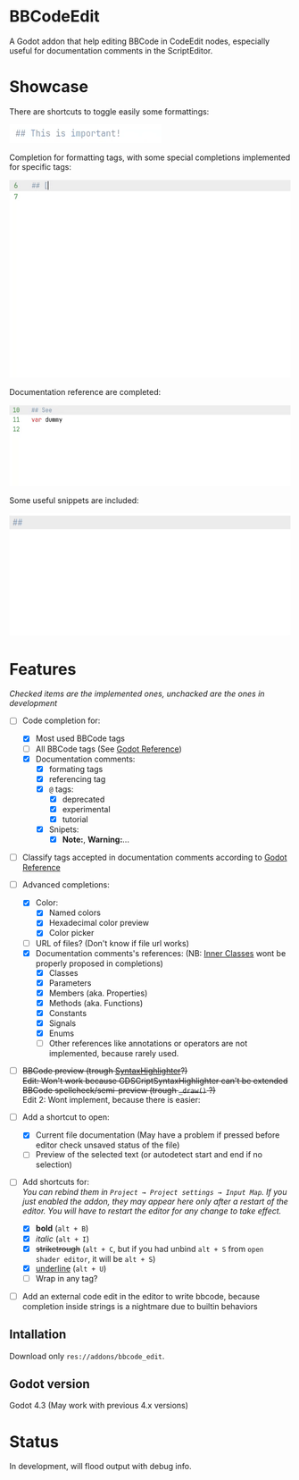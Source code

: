 # BBCodeEdit
A Godot addon that help editing BBCode in CodeEdit nodes, especially useful for documentation comments in the ScriptEditor.


# Showcase

There are shortcuts to toggle easily some formattings:

![Using keyboard to toggle bold, italic, underline, striketrough](/addons/bbcode_edit/.assets_for_readme/shortcuts.gif)


Completion for formatting tags, with some special completions implemented for specific tags:

![Advanced completion for color tag](/addons/bbcode_edit/.assets_for_readme/color_completion.gif)


Documentation reference are completed:

![Reference completion](/addons/bbcode_edit/.assets_for_readme/reference_completion.gif)


Some useful snippets are included:

![A "Note" snippet, with the sae formating as the one used in the official documentation](/addons/bbcode_edit/.assets_for_readme/snippet.gif)


# Features

*Checked items are the implemented ones, unchacked are the ones in development*

- [ ] Code completion for:
  - [x] Most used BBCode tags
  - [ ] All BBCode tags (See [Godot Reference](https://docs.godotengine.org/en/4.3/tutorials/ui/bbcode_in_richtextlabel.html#reference))
  - [x] Documentation comments:
    - [x] formating tags
    - [x] referencing tag
    - [x] `@` tags:
      - [x] deprecated
      - [x] experimental
      - [x] tutorial
    - [x] Snipets:
      - [x] **Note:**, **Warning:**...
- [ ] Classify tags accepted in documentation comments according to [Godot Reference](https://docs.godotengine.org/en/4.3/tutorials/scripting/gdscript/gdscript_documentation_comments.html#bbcode-and-class-reference)
- [ ] Advanced completions:
  - [x] Color:
    - [x] Named colors
    - [x] Hexadecimal color preview
    - [x] Color picker
  - [ ] URL of files? (Don't know if file url works)
  - [x] Documentation comments's references: (NB: [Inner Classes](https://docs.godotengine.org/en/4.3/tutorials/scripting/gdscript/gdscript_basics.html#inner-classes) wont be properly proposed in completions)
    - [x] Classes
    - [x] Parameters
    - [x] Members (aka. Properties)
    - [x] Methods (aka. Functions)
    - [x] Constants
    - [x] Signals
    - [x] Enums
    - [ ] Other references like annotations or operators are not implemented, because rarely used.
- [ ] ~~BBCode preview (trough [SyntaxHighlighter](https://docs.godotengine.org/en/4.3/classes/class_syntaxhighlighter.html)?)~~\
      ~~Edit: Won't work because GDSCriptSyntaxHighlighter can't be extended\
      BBCode spellcheck/semi-preview (trough `_draw()` ?)~~\
      Edit 2: Wont implement, because there is easier:
- [ ] Add a shortcut to open:
  - [x] Current file documentation (May have a problem if pressed before editor check unsaved status of the file)
  - [ ] Preview of the selected text (or autodetect start and end if no selection)
- [ ] Add shortcuts for:  
    *You can rebind them in `Project → Project settings → Input Map`. If you just enabled the addon, they may appear here only after a restart of the editor. You will have to restart the editor for any change to take effect.*
  - [x] **bold** (`alt + B`)
  - [x] *italic* (`alt + I`)
  - [x] ~~striketrough~~ (`alt + C`, but if you had unbind `alt + S` from `open shader editor`, it will be `alt + S`)
  - [x] <u>underline</u> (`alt + U`)
  - [ ] Wrap in any tag?
- [ ] Add an external code edit in the editor to write bbcode, because completion inside strings is a nightmare due to builtin behaviors


## Intallation

Download only `res://addons/bbcode_edit`.


## Godot version

Godot 4.3 (May work with previous 4.x versions)


# Status

In development, will flood output with debug info.